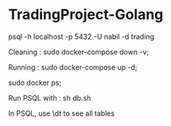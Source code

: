 # TradingProject-Golang

psql -h localhost -p 5432 -U nabil -d trading

Cleaning :  sudo docker-compose down -v;

Running : sudo docker-compose up -d;

sudo docker ps;

Run PSQL with : sh db.sh

In PSQL, use \dt to see all tables
